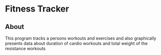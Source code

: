 # Fitness Tracker
## About 
This program tracks a persons workouts and exercises and also graphically presents data about duration of cardio workouts and total weight of the resistance workouts

